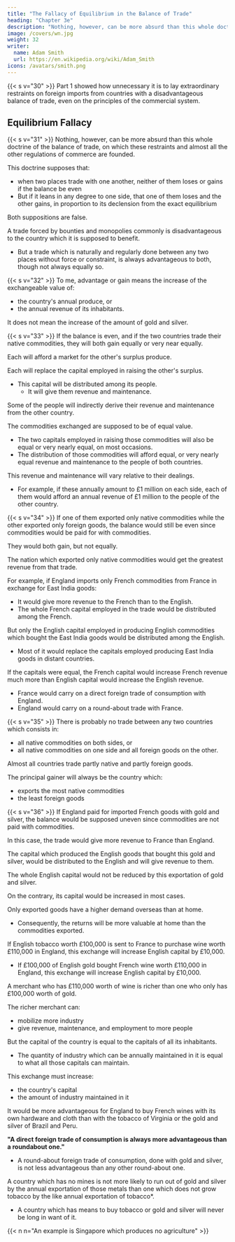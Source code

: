 ```yaml
---
title: "The Fallacy of Equilibrium in the Balance of Trade"
heading: "Chapter 3e"
description: "Nothing, however, can be more absurd than this whole doctrine of the balance of trade"
image: /covers/wn.jpg
weight: 32
writer:
  name: Adam Smith
  url: https://en.wikipedia.org/wiki/Adam_Smith
icons: /avatars/smith.png
--- 
```




{{< s v="30" >}} Part 1 showed how unnecessary it is to lay extraordinary restraints on foreign imports from countries with a disadvantageous balance of trade, even on the principles of the commercial system.


## Equilibrium Fallacy

{{< s v="31" >}} Nothing, however, can be more absurd than this whole doctrine of the balance of trade, on which these restraints and almost all the other regulations of commerce are founded.

This doctrine supposes that: 
- when two places trade with one another, neither of them loses or gains if the balance be even
- But if it leans in any degree to one side, that one of them loses and the other gains, in proportion to its declension from the exact equilibrium

Both suppositions are false.

A trade forced by bounties and monopolies commonly is disadvantageous to the country which it is supposed to benefit.
- But a trade which is naturally and regularly done between any two places without force or constraint, is always advantageous to both, though not always equally so.


{{< s v="32" >}} To me, advantage or gain means the increase of the exchangeable value of:
- the country's annual produce, or
- the annual revenue of its inhabitants.

It does not mean the increase of the amount of gold and silver.


{{< s v="33" >}}  If the balance is even, and if the two countries trade their native commodities, they will both gain equally or very near equally.

Each will afford a market for the other's surplus produce.

Each will replace the capital employed in raising the other's surplus.
- This capital will be distributed among its people.
  - It will give them revenue and maintenance.

Some of the people will indirectly derive their revenue and maintenance from the other country.

The commodities exchanged are supposed to be of equal value.
- The two capitals employed in raising those commodities will also be equal or very nearly equal, on most occasions.
- The distribution of those commodities will afford equal, or very nearly equal revenue and maintenance to the people of both countries.

This revenue and maintenance will vary relative to their dealings.
- For example, if these annually amount to £1 million on each side, each of them would afford an annual revenue of £1 million to the people of the other country.


{{< s v="34" >}} If one of them exported only native commodities while the other exported only foreign goods, the balance would still be even since commodities would be paid for with commodities.

They would both gain, but not equally.

The nation which exported only native commodities would get the greatest revenue from that trade.

For example, if England imports only French commodities from France in exchange for East India goods:
- It would give more revenue to the French than to the English.
- The whole French capital employed in the trade would be distributed among the French.

But only the English capital employed in producing English commodities which bought the East India goods would be distributed among the English.
- Most of it would replace the capitals employed producing East India goods in distant countries.

If the capitals were equal, the French capital would increase French revenue much more than English capital would increase the English revenue.
- France would carry on a direct foreign trade of consumption with England.
- England would carry on a round-about trade with France.


{{< s v="35" >}} There is probably no trade between any two countries which consists in:
- all native commodities on both sides, or
- all native commodities on one side and all foreign goods on the other.

Almost all countries trade partly native and partly foreign goods.

The principal gainer will always be the country which:
- exports the most native commodities
- the least foreign goods


{{< s v="36" >}} If England paid for imported French goods with gold and silver, the balance would be supposed uneven since commodities are not paid with commodities.

In this case, the trade would give more revenue to France than England.

The capital which produced the English goods that bought this gold and silver, would be distributed to the English and will give revenue to them.

The whole English capital would not be reduced by this exportation of gold and silver.

On the contrary, its capital would be increased in most cases.

Only exported goods have a higher demand overseas than at home.
- Consequently, the returns will be more valuable at home than the commodities exported.

If English tobacco worth £100,000 is sent to France to purchase wine worth £110,000 in England, this exchange will increase English capital by £10,000.
- If £100,000 of English gold bought French wine worth £110,000 in England, this exchange will increase English capital by £10,000.

A merchant who has £110,000 worth of wine is richer than one who only has £100,000 worth of gold.

The richer merchant can:
- mobilize more industry
- give revenue, maintenance, and employment to more people

But the capital of the country is equal to the capitals of all its inhabitants.
- The quantity of industry which can be annually maintained in it is equal to what all those capitals can maintain.

This exchange must increase:
- the country's capital
- the amount of industry maintained in it

It would be more advantageous for England to buy French wines with its own hardware and cloth than with the tobacco of Virginia or the gold and silver of Brazil and Peru.

**"A direct foreign trade of consumption is always more advantageous than a roundabout one."**
- A round-about foreign trade of consumption, done with gold and silver, is not less advantageous than any other round-about one.

A country which has no mines is not more likely to run out of gold and silver by the annual exportation of those metals than one which does not grow tobacco by the like annual exportation of tobacco*.
- A country which has means to buy tobacco or gold and silver will never be long in want of it.

{{< n n="An example is Singapore which produces no agriculture" >}}

